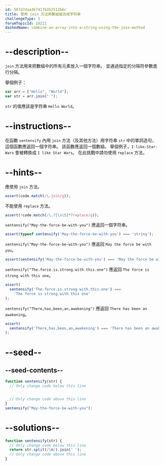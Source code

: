```yaml
---
id: 587d7daa367417b2b2512b6c
title: 使用 join 方法將數組組合成字符串
challengeType: 1
forumTopicId: 18221
dashedName: combine-an-array-into-a-string-using-the-join-method
---
```


# --description--

`join` 方法用來把數組中的所有元素放入一個字符串。 並通過指定的分隔符參數進行分隔。

舉個例子：

```js
var arr = ["Hello", "World"];
var str = arr.join(" ");
```

`str` 的值應該是字符串 `Hello World`。
# --instructions--

在函數 `sentensify` 內用 `join` 方法（及其他方法）用字符串 `str` 中的單詞造句，這個函數應返回一個字符串。 該函數應返回一個數組。 舉個例子，`I-like-Star-Wars` 會被轉換成 `I like Star Wars`。 在此挑戰中請勿使用 `replace` 方法。

# --hints--

應使用 `join` 方法。

```js
assert(code.match(/\.join/g));
```

不能使用 `replace` 方法。

```js
assert(!code.match(/\.?[\s\S]*?replace/g));
```

`sentensify("May-the-force-be-with-you")` 應返回一個字符串。

```js
assert(typeof sentensify('May-the-force-be-with-you') === 'string');
```

`sentensify("May-the-force-be-with-you")` 應返回 `May the force be with you`。

```js
assert(sentensify('May-the-force-be-with-you') === 'May the force be with you');
```

`sentensify("The.force.is.strong.with.this.one")` 應返回 `The force is strong with this one`。

```js
assert(
  sentensify('The.force.is.strong.with.this.one') ===
    'The force is strong with this one'
);
```

`sentensify("There,has,been,an,awakening")` 應返回 `There has been an awakening`。

```js
assert(
  sentensify('There,has,been,an,awakening') === 'There has been an awakening'
);
```

# --seed--

## --seed-contents--

```js
function sentensify(str) {
  // Only change code below this line


  // Only change code above this line
}
sentensify("May-the-force-be-with-you");
```

# --solutions--

```js
function sentensify(str) {
  // Only change code below this line
  return str.split(/\W/).join(' ');
  // Only change code above this line
}
```
